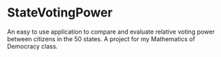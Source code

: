 # StateVotingPower
An easy to use application to compare and evaluate relative voting power between citizens in the 50 states. A project for my Mathematics of Democracy class.
